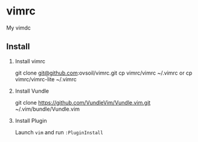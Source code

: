 # vimrc
My vimdc

## Install

1. Install vimrc
    
    git clone git@github.com:ovsoil/vimrc.git
    cp vimrc/vimrc ~/.vimrc  or   cp vimrc/vimrc-lite ~/.vimrc

2. Install Vundle
        
    git clone https://github.com/VundleVim/Vundle.vim.git ~/.vim/bundle/Vundle.vim

3. Install Plugin
    
    Launch `vim` and run `:PluginInstall`
